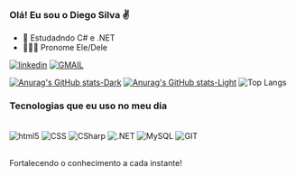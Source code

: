 ### Olá! Eu sou o Diego Silva ✌️


-   🌱 Estudadndo C# e .NET
-   👨🏽‍💻 Pronome Ele/Dele
     

[![linkedin](https://img.shields.io/badge/LinkedIn-0077B5?style=for-the-badge&logo=linkedin&logoColor=white)](https://www.linkedin.com/in/diego-nascimento-879b67257/)
[![GMAIL](https://img.shields.io/badge/Gmail-D14836?style=for-the-badge&logo=gmail&logoColor=white)](nascimentodiego.t.i@gmail.com)

[![Anurag's GitHub stats-Dark](https://github-readme-stats.vercel.app/api?username=DiegoCSharp&show_icons=true&theme=dark#gh-dark-mode-only)](https://github.com/anuraghazra/github-readme-stats#gh-dark-mode-only)
[![Anurag's GitHub stats-Light](https://github-readme-stats.vercel.app/api?username=DiegoCSharp&show_icons=true&theme=default#gh-light-mode-only)](https://github.com/anuraghazra/github-readme-stats#gh-light-mode-only)
![Top Langs](https://github-readme-stats.vercel.app/api/top-langs/?username=DiegoCSharp&hide_progress=true&theme=dark#gh-dark-mode-only)



### Tecnologias que eu uso no meu dia

<div style="display: inline_block"><br/>
<img align="center" alt="html5" src="https://img.shields.io/badge/HTML5-E34F26?style=for-the-badge&logo=html5&logoColor=white"/>
<img align="center" alt="CSS" src="https://img.shields.io/badge/CSS3-1572B6?style=for-the-badge&logo=css3&logoColor=white"/>
<img align="center" alt="CSharp" src="https://img.shields.io/badge/C%23-239120?style=for-the-badge&logo=c-sharp&logoColor=white"/>
<img align="center" alt=".NET" src="https://img.shields.io/badge/.NET-5C2D91?style=for-the-badge&logo=.net&logoColor=white"/>
<img align="center" alt="MySQL" src="https://img.shields.io/badge/MySQL-00000F?style=for-the-badge&logo=mysql&logoColor=white"/>
<img align="center" alt="GIT" src= "https://img.shields.io/badge/GIT-E44C30?style=for-the-badge&logo=git&logoColor=white"/>


</div><br/>



Fortalecendo o conhecimento a cada instante! 
